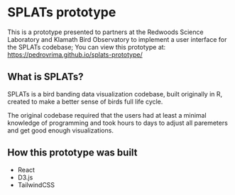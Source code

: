 # SPLATs prototype

This is a prototype presented to partners at the Redwoods Science Laboratory and Klamath Bird Observatory to implement a user interface for the SPLATs codebase; 
You can view this prototype at: https://pedrovrima.github.io/splats-prototype/

##  What is SPLATs?

SPLATs is a bird banding data visualization codebase, built originally in R, created to make a better sense of birds full life cycle. 

The original codebase required that the users had at least a minimal knowledge of programming and took hours to days to adjust all paremeters and get good enough visualizations.

## How this prototype was built

- React
- D3.js
- TailwindCSS


